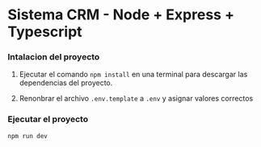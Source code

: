 # Sistema CRM - Node + Express + Typescript

### Intalacion del proyecto

1. Ejecutar el comando ```npm install``` en una terminal para descargar las dependencias del proyecto.

2. Renonbrar el archivo ```.env.template``` a ```.env``` y asignar valores correctos

### Ejecutar el proyecto

```bash
npm run dev
```